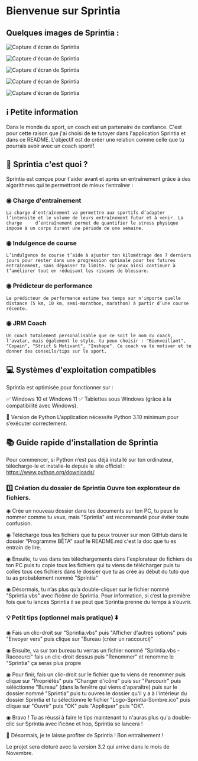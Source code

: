 # Bienvenue sur Sprintia

## Quelques images de Sprintia :

![Capture d'écran de Sprintia](image.png)

![Capture d'écran de Sprintia](image-1.png)

![Capture d'écran de Sprintia](image-2.png)

![Capture d'écran de Sprintia](image-3.png)

![Capture d'écran de Sprintia](image-4.png)

## ℹ️ Petite information

Dans le monde du sport, un coach est un partenaire de confiance. C'est pour cette raison que j'ai choisi de te tutoyer dans l'application Sprintia et dans ce README. L'objectif est de créer une relation comme celle que tu pourrais avoir avec un coach sportif.

## 📌 Sprintia c'est quoi ?

Sprintia est conçue pour t'aider avant et après un entraînement grâce à des algorithmes qui te permettront de mieux t’entraîner :

### ◉ Charge d'entraînement
	La charge d'entraînement va permettre aux sportifs d’adapter l’intensité et le volume de leurs entraînement futur et à venir. La charge 	d’entraînement permet de quantifier le stress physique imposé à un corps durant une période de une semaine.

### ◉ Indulgence de course
	L’indulgence de course t’aide à ajuster ton kilométrage des 7 derniers jours pour rester dans une progression optimale pour tes futures 	entraînement, sans dépasser ta limite. Tu peux ainsi continuer à t’améliorer tout en réduisant les risques de blessure. 

### ◉ Prédicteur de performance
	Le prédicteur de performance estime tes temps sur n'importe quelle distance (5 km, 10 km, semi-marathon, marathon) à partir d’une course récente.

### ◉ JRM Coach
	Un coach totalement personalisable que ce soit le nom du coach, l'avatar, mais également le style, tu peux choisir : "Bienveillant", "Copain", "Strict & Motivant", "Inshape". Ce coach va te motiver et te donner des conseils/tips sur le sport.


## 💻 Systèmes d'exploitation compatibles

Sprintia est optimisée pour fonctionner sur :

✅ Windows 10 et Windows 11
✅ Tablettes sous Windows (grâce à la compatibilité avec Windows).

🐍 Version de Python L’application nécessite Python 3.10 minimum pour s’exécuter correctement.

## 📚 Guide rapide d’installation de Sprintia

Pour commencer, si Python n’est pas déjà installé sur ton ordinateur, télécharge-le et installe-le depuis le site officiel : https://www.python.org/downloads/

### 1️⃣ Création du dossier de Sprintia Ouvre ton explorateur de fichiers.

◉ Crée un nouveau dossier dans tes documents sur ton PC, tu peux le nommer comme tu veux, mais "Sprintia" est recommandé pour éviter toute confusion.

◉ Télécharge tous les fichiers que tu peux trouver sur mon GitHub dans le dossier “Programme BÊTA" sauf le README.md c'est la doc que tu es entrain de lire.

◉ Ensuite, tu vas dans tes téléchargements dans l'explorateur de fichiers de ton PC puis tu copie tous les fichiers qui tu viens de télécharger puis tu colles tous ces fichiers dans le dossier que tu as crée au début du tuto que tu as probablement nommé "Sprintia"

◉ Désormais, tu n’as plus qu’a double-cliquer sur le fichier nommé "Sprintia.vbs" avec l’icône de Sprintia. Pour information, si c’est la première fois que tu lances Sprintia il se peut que Sprintia prenne du temps à s’ouvrir.

### 💡 Petit tips (optionnel mais pratique) ⬇️

◉ Fais un clic-droit sur "Sprintia.vbs" puis "Afficher d'autres options" puis "Envoyer vers" puis clique sur "Bureau (créer un raccourci)"

◉ Ensuite, va sur ton bureau tu verras un fichier nommé "Sprintia.vbs - Raccourci" fais un clic-droit dessus puis "Renommer" et renomme le "Sprintia" ça seras plus propre

◉ Pour finir, fais un clic-droit sur le fichier que tu viens de renommer puis clique sur "Propriétés" puis 
"Changer d'icône" puis sur "Parcourir" puis séléctionne "Bureau" (dans la fenêtre qui viens d'aparaître) puis sur le dossier nommé "Sprintia" puis tu ouvres le dossier qu'il y a à l'intérieur du dossier Sprintia et tu sélectionne le fichier "Logo-Sprintia-Sombre.ico" puis clique sur "Ouvrir" puis "OK" puis "Appliquer" puis "OK".

◉ Bravo ! Tu as réussi à faire le tips maintenant tu n'auras plus qu'a double-clic sur Sprintia avec l'icône et hop, Sprintia se lancera !

🎉 Désormais, je te laisse profiter de Sprintia ! Bon entraînement !

Le projet sera cloturé avec la version 3.2 qui arrive dans le mois de Novembre.